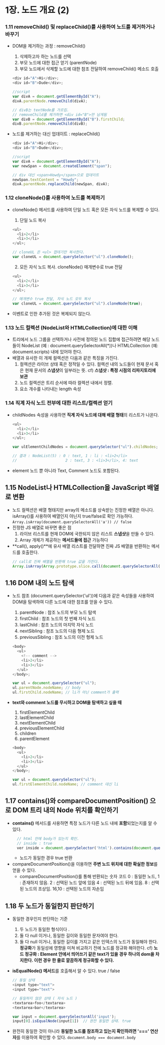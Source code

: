 # 1장. 노드 개요 (2)

### 1.11 removeChild() 및 replaceChild()를 사용하여 노드를 제거하거나 바꾸기

- DOM을 제거하는 과정 : removeChild()

  1. 삭제하고자 하는 노드를 선택
  2. 부모 노드에 대한 접근 얻기 (parentNode)
  3. 부모 노드에서 삭제할 노드에 대한 참조 전달하여 removeChild() 메소드 호출

  ```js
  <div id="A">Hi</div>;
  <div id="B">Dude</div>;

  //script
  var divA = document.getElementById("A");
  divA.parentNode.removeChild(divA);

  // divB는 textNode를 가르킴.
  // removeChild를 제거하면 <div id="B">만 남게됨
  var divB = document.getElementById("B").firstChild;
  divB.parentNode.removeChild(divB);
  ```

- 노드를 제거하는 대신 업데이트 : replaceChild()

  ```js
  <div id="A">Hi</div>;
  <div id="B">Dude</div>;

  //script
  var divA = document.getElementById("A");
  var newSpan = document.createElement("span");

  // div 대신 <span>Howdy</span>으로 업데이트
  newSpan.textContent = "Howdy";
  divA.parentNode.replaceChild(newSpan, divA);
  ```

### 1.12 cloneNode()를 사용하여 노드를 복제하기

- cloneNode() 메서드를 사용하여 단일 노드 혹은 모든 자식 노드를 복제할 수 있다.

  1. 단일 노드 복사

  ```js
  <ul>
    <li>2</li>
    <li>3</li>
  </ul>;

  // cloneUL 은 <ul> 껍데기만 복사한다.
  var cloneUL = document.querySelector("ul").cloneNode();
  ```

  2. 모든 자식 노드 복사. cloneNode() 매개변수로 true 전달

  ```js
  <ul>
    <li>2</li>
    <li>3</li>
  </ul>;

  // 매개변수 true 전달, 자식 노드 모두 복사
  var cloneUL = document.querySelector("ul").cloneNode(true);
  ```

- 이벤트로 인한 추가된 것은 복제되지 않는다.

### 1.13 노드 컬렉션 (NodeList와 HTMLCollection)에 대한 이해

- 트리에서 노드 그룹을 선택하거나 사전에 정의된 노드 집합에 접근하려면 해당 노드들이 NodeList (예 : document.querySelectorAll(\*))나 HTMLCollection (예: document.scripts) 내에 있어야 한다.
- 배열과 유사한 이 개체 컬렉션은 다음과 같은 특징을 가진다.
  1. 컬렉션은 라이브 상태 혹은 정적일 수 있다. 컬렉션 내의 노드들이 현재 문서 혹은 현재 문서의 **스냅샷**의 일부라는 뜻.
     cf) **스냅샷 : 특정 시점의 리파지토리에 보관**
  2. 노드 컬렉션은 트리 순서에 따라 컬렉션 내에서 정렬.
  3. 요소 개수를 나타내는 length 속성

### 1.14 직계 자식 노드 전부에 대한 리스트/컬렉션 얻기

- childNodes 속성을 사용하면 **직계 자식 노드에 대해 배열 형태**의 리스트가 나온다.

  ```js
  <ul>
    <li>2</li>
    <li>3</li>
  </ul>;

  var ulElementChildNodes = document.querySelector("ul").childNodes;

  // 결과 : NodeList(5) : 0 : text, 1 : li : <li>2</li>
  //                      2 : text, 3 : <li>3</li>, 4: text
  ```

- element 노드 뿐 아니라 Text, Comment 노드도 포함된다.

## 1.15 NodeList나 HTMLCollection을 JavaScript 배열로 변환

- 노드 컬렉션은 배열 형태지만 array의 메소드를 상속받는 진정한 배열은 아니다. isArray()를 사용하여 배열인지 아닌지 true/false로 확인 가능하다.
  `Array.isArray(document.querySelectorAll('a')) // false`
- 진정한 JS 배열로 바꾸면 좋은 점
  1. 라이브 리스트를 현재 DOM에 국한되지 않은 리스트 **스냅샷**을 만들 수 있다.
  2. Array 개체가 제공하는 **메서드들에 접근** 가능하다
- **call(), apply()**에 유사 배열 리스트를 전달하면 진짜 JS 배열을 반환하는 메서드를 호출한다.
  ```javascript
  // call로 진짜 배열을 반환해 true 값을 가진다.
  Array.isArray(Array.prototype.slice.call(document.querySelectorAll("a")));
  ```

## 1.16 DOM 내의 노드 탐색

- 노드 참조 (document.querySelector('ul'))에 다음과 같은 속성들을 사용하여 DOM을 탐색하여 다른 노드에 대한 참조를 얻을 수 있다.

  1. parentNode : 참조 노드의 부모 노드 탐색
  2. firstChild : 참조 노드의 첫 번째 자식 노드
  3. lastChild : 참조 노드의 마지막 자식 노드
  4. nextSibling : 참조 노드의 다음 형제 노드
  5. previousSibling : 참조 노드의 이전 형제 노드

  ```js
  <body>
    <ul>
      <!-- comment -->
      <li>2</li>
      <li>3</li>
    </ul>
  </body>;

  var ul = document.querySelector("ul");
  ul.parentNode.nodeName; // body
  ul.firstChild.nodeName; // li가 아닌 comment가 출력
  ```

- **text와 comment 노드를 무시하고 DOM을 탐색하고 싶을 때**

  1. firstElementChild
  2. lastElementChild
  3. nextElementChild
  4. previousElementChild
  5. children
  6. parentElement

  ```js
  <body>
    <ul>
      <li>2</li>
      <li>3</li>
    </ul>
  </body>;

  var ul = document.querySelector("ul");
  ul.firstElementChild.nodeName; // comment 대신 li
  ```

## 1.17 contains()와 compareDocumentPosition() 으로 DOM 트리 내의 Node 위치를 확인하기

- **contains()** 메서드를 사용하면 특정 노드가 다른 노드 내에 **포함**되었는지를 알 수 있다.
  ```js
    // html 안에 body가 있는지 확인.
    // inside : true
    ver inside = document.querySelector('html').contains(document.querySelector('body'));
  ```
  - 노드가 동일한 경우 true 반환
- compareDocumentPosition()을 이용하면 **주변 노드 위치에 대한 확실한 정보**를 얻을 수 있다.
  - compareDocumentPosition()를 통해 반환되는 숫자 코드
    0 : 동일한 노드, 1 : 존재하지 않음. 2 : 선택된 노드 앞에 있음
    4 : 선택된 노드 뒤에 있음. 8 : 선택된 노드의 조상임.
    16,10 : 선택된 노드의 자손임

## 1.18 두 노드가 동일한지 판단하기

- 동일한 경우인지 판단하는 기준

  1. 두 노드가 동일한 형식이다 .
  2. 둘 다 null 이거나, 동일한 길이와 동일한 문자여야 한다.
  3. 둘 다 null 이거나, 동일한 길이를 가지고 같은 인덱스의 노드가 동일해야 한다. **정규화**가 동일성에 영향을 미쳐 비교하기 전에 노드를 정규화 해야한다.
     cf) **노드 정규화 : Element 안에서 띄어쓰기 같은 text가 있을 경우 하나의 dom을 차지한다. 이런 경우 한 줄로 깔끔하게 정규화할 수 있다.**

- **isEqualNode() 메서드**를 호출해서 알 수 있다. true / false

  ```js
  // 동일 상태
  <input type="text">
  <input type="text">

  // 동일하지 않은 상태 ( 자식 노드 )
  <textarea>foo</textarea>
  <textarea>bar</textarea>

  var input = document.querySelectorAll('input');
  input[0].isEqualNode(input[1])  // 완전 동일한 상태. true

  ```

- 완전히 동일한 것이 아니라 **동일한 노드를 참조하고 있는지 확인하려면 '===' 연산자**를 이용하여 확인할 수 있다.
  `document.body === document.body`
